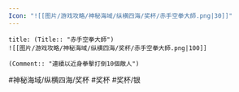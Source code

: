 ```yaml
---
Icon: "![[图片/游戏攻略/神秘海域/纵横四海/奖杯/赤手空拳大師.png|30]]"
---
```

```ad-common-silver-trophy
title: (Title:: "赤手空拳大師")
![[图片/游戏攻略/神秘海域/纵横四海/奖杯/赤手空拳大師.png|100]]

(Comment:: "連續以近身拳擊打倒10個敵人")
```

#神秘海域/纵横四海/奖杯 #奖杯 #奖杯/银
